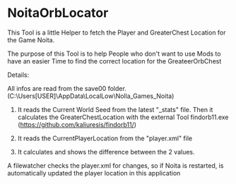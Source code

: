 # NoitaOrbLocator
This Tool is a little Helper to fetch the Player and GreaterChest Location for the Game Noita.

The purpose of this Tool is to help People who don't want to use Mods to have an easier Time to find the correct location for the GreateerOrbChest

Details:

All infos are read from the save00 folder. (C:\Users\[USER]\AppData\LocalLow\Nolla_Games_Noita)

1. It reads the Current World Seed from the latest "_stats" file.
  Then it calculates the GreaterChestLocation with the external Tool findorb11.exe (https://github.com/kaliuresis/findorb11/)

2. It reads the CurrentPlayerLocation from the "player.xml" file

3. It calculates and shows the difference between the 2 values.


A filewatcher checks the player.xml for changes, so if Noita is restarted, is automatically updated the player location in this application
